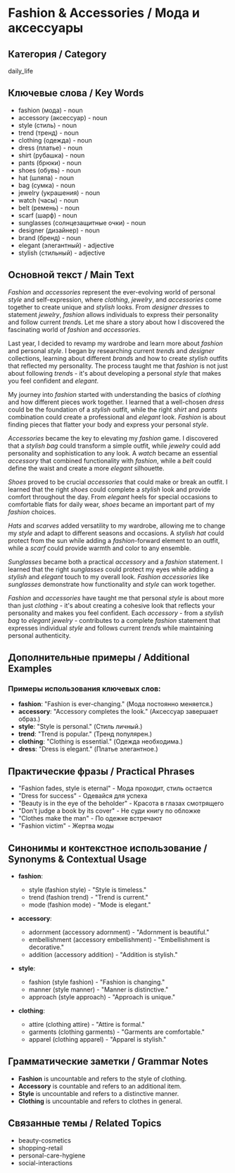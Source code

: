 # Fashion & Accessories / Мода и аксессуары

## Категория / Category
daily_life

## Ключевые слова / Key Words
- fashion (мода) - noun
- accessory (аксессуар) - noun
- style (стиль) - noun
- trend (тренд) - noun
- clothing (одежда) - noun
- dress (платье) - noun
- shirt (рубашка) - noun
- pants (брюки) - noun
- shoes (обувь) - noun
- hat (шляпа) - noun
- bag (сумка) - noun
- jewelry (украшения) - noun
- watch (часы) - noun
- belt (ремень) - noun
- scarf (шарф) - noun
- sunglasses (солнцезащитные очки) - noun
- designer (дизайнер) - noun
- brand (бренд) - noun
- elegant (элегантный) - adjective
- stylish (стильный) - adjective

## Основной текст / Main Text

*Fashion* and *accessories* represent the ever-evolving world of personal *style* and self-expression, where *clothing*, *jewelry*, and *accessories* come together to create unique and *stylish* looks. From *designer* *dress*es to statement *jewelry*, *fashion* allows individuals to express their personality and follow current *trend*s. Let me share a story about how I discovered the fascinating world of *fashion* and *accessories*.

Last year, I decided to revamp my wardrobe and learn more about *fashion* and personal *style*. I began by researching current *trend*s and *designer* collections, learning about different *brand*s and how to create *stylish* outfits that reflected my personality. The process taught me that *fashion* is not just about following *trend*s - it's about developing a personal *style* that makes you feel confident and *elegant*.

My journey into *fashion* started with understanding the basics of *clothing* and how different pieces work together. I learned that a well-chosen *dress* could be the foundation of a *stylish* outfit, while the right *shirt* and *pants* combination could create a professional and *elegant* look. *Fashion* is about finding pieces that flatter your body and express your personal *style*.

*Accessories* became the key to elevating my *fashion* game. I discovered that a *stylish* *bag* could transform a simple outfit, while *jewelry* could add personality and sophistication to any look. A *watch* became an essential *accessory* that combined functionality with *fashion*, while a *belt* could define the waist and create a more *elegant* silhouette.

*Shoes* proved to be crucial *accessories* that could make or break an outfit. I learned that the right *shoes* could complete a *stylish* look and provide comfort throughout the day. From *elegant* heels for special occasions to comfortable flats for daily wear, *shoes* became an important part of my *fashion* choices.

*Hats* and *scarves* added versatility to my wardrobe, allowing me to change my *style* and adapt to different seasons and occasions. A *stylish* *hat* could protect from the sun while adding a *fashion*-forward element to an outfit, while a *scarf* could provide warmth and color to any ensemble.

*Sunglasses* became both a practical *accessory* and a *fashion* statement. I learned that the right *sunglasses* could protect my eyes while adding a *stylish* and *elegant* touch to my overall look. *Fashion* *accessories* like *sunglasses* demonstrate how functionality and *style* can work together.

*Fashion* and *accessories* have taught me that personal *style* is about more than just *clothing* - it's about creating a cohesive look that reflects your personality and makes you feel confident. Each *accessory* - from a *stylish* *bag* to *elegant* *jewelry* - contributes to a complete *fashion* statement that expresses individual *style* and follows current *trend*s while maintaining personal authenticity.

## Дополнительные примеры / Additional Examples

### Примеры использования ключевых слов:
- **fashion**: "Fashion is ever-changing." (Мода постоянно меняется.)
- **accessory**: "Accessory completes the look." (Аксессуар завершает образ.)
- **style**: "Style is personal." (Стиль личный.)
- **trend**: "Trend is popular." (Тренд популярен.)
- **clothing**: "Clothing is essential." (Одежда необходима.)
- **dress**: "Dress is elegant." (Платье элегантное.)

## Практические фразы / Practical Phrases

- "Fashion fades, style is eternal" - Мода проходит, стиль остается
- "Dress for success" - Одевайся для успеха
- "Beauty is in the eye of the beholder" - Красота в глазах смотрящего
- "Don't judge a book by its cover" - Не суди книгу по обложке
- "Clothes make the man" - По одежке встречают
- "Fashion victim" - Жертва моды

## Синонимы и контекстное использование / Synonyms & Contextual Usage

- **fashion**: 
  - style (fashion style) - "Style is timeless."
  - trend (fashion trend) - "Trend is current."
  - mode (fashion mode) - "Mode is elegant."

- **accessory**: 
  - adornment (accessory adornment) - "Adornment is beautiful."
  - embellishment (accessory embellishment) - "Embellishment is decorative."
  - addition (accessory addition) - "Addition is stylish."

- **style**: 
  - fashion (style fashion) - "Fashion is changing."
  - manner (style manner) - "Manner is distinctive."
  - approach (style approach) - "Approach is unique."

- **clothing**: 
  - attire (clothing attire) - "Attire is formal."
  - garments (clothing garments) - "Garments are comfortable."
  - apparel (clothing apparel) - "Apparel is stylish."

## Грамматические заметки / Grammar Notes

- **Fashion** is uncountable and refers to the style of clothing.
- **Accessory** is countable and refers to an additional item.
- **Style** is uncountable and refers to a distinctive manner.
- **Clothing** is uncountable and refers to clothes in general.

## Связанные темы / Related Topics

- beauty-cosmetics
- shopping-retail
- personal-care-hygiene
- social-interactions